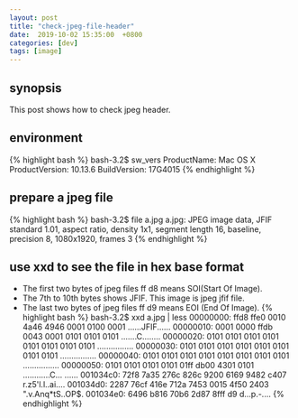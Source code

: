 ```yaml
---
layout: post
title: "check-jpeg-file-header"
date:  2019-10-02 15:35:00  +0800
categories: [dev]
tags: [image]
---
```


## synopsis
This post shows how to check jpeg header.

## environment
{% highlight bash %}
bash-3.2$ sw_vers
ProductName:    Mac OS X
ProductVersion: 10.13.6
BuildVersion:   17G4015
{% endhighlight %}

## prepare a jpeg file
{% highlight bash %}
bash-3.2$ file a.jpg
a.jpg: JPEG image data, JFIF standard 1.01, aspect ratio, density 1x1, segment length 16, baseline, precision 8, 1080x1920, frames 3
{% endhighlight %}

## use xxd to see the file in hex base format
* The first two bytes of jpeg files ff d8 means SOI(Start Of Image).
* The 7th to 10th bytes shows JFIF. This image is jpeg jfif file.
* The last two bytes of jpeg files ff d9 means EOI (End Of Image).
{% highlight bash %}
bash-3.2$ xxd a.jpg | less
00000000: ffd8 ffe0 0010 4a46 4946 0001 0100 0001  ......JFIF......
00000010: 0001 0000 ffdb 0043 0001 0101 0101 0101  .......C........
00000020: 0101 0101 0101 0101 0101 0101 0101 0101  ................
00000030: 0101 0101 0101 0101 0101 0101 0101 0101  ................
00000040: 0101 0101 0101 0101 0101 0101 0101 0101  ................
00000050: 0101 0101 0101 0101 01ff db00 4301 0101  ............C...
......
001034c0: 72f8 7a35 276c 826c 9200 6169 9482 c407  r.z5'l.l..ai....
001034d0: 2287 76cf 416e 712a 7453 0015 4f50 2403  ".v.Anq*tS..OP$.
001034e0: 6496 b816 70b6 2d87 8fff d9              d...p.-....
{% endhighlight %}
